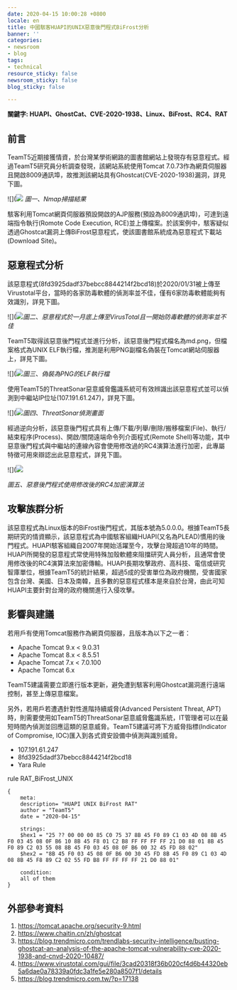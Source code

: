 ```yaml
---
date: 2020-04-15 10:00:28 +0800
locale: en
title: 中國駭客HUAPI的UNIX惡意後門程式BiFrost分析
banner: ''
categories:
- newsroom
- blog
tags:
- technical
resource_sticky: false
newsroom_sticky: false
blog_sticky: false

---
```

**關鍵字: HUAPI、GhostCat、CVE-2020-1938、Linux、BiFrost、RC4、RAT**

## 前言

TeamT5近期接獲情資，於台灣某學術網路的圖書館網站上發現存有惡意程式。經過TeamT5研究員分析調查發現，該網站系統使用Tomcat 7.0.73作為網頁伺服器且開啟8009通訊埠，故推測該網站具有Ghostcat(CVE-2020-1938)漏洞，詳見下圖。

!\[\](![](https://bin.tip.teamt5.net/hackmd-images/uploads/upload_138de179b305a67f8ac53a04e7a7b76f.png)  _圖一、Nmap掃描結果_

駭客利用Tomcat網頁伺服器預設開啟的AJP服務(預設為8009通訊埠)，可達到遠端指令執行(Romote Code Execution, RCE)並上傳檔案。於該案例中，駭客疑似透過Ghostcat漏洞上傳BiFrost惡意程式，使該圖書館系統成為惡意程式下載站(Download Site)。

## 惡意程式分析

該惡意程式(8fd3925dadf37bebcc8844214f2bcd18)於2020/01/31被上傳至Virustotal平台，當時的各家防毒軟體的偵測率並不佳，僅有6家防毒軟體能夠有效識別，詳見下圖。

!\[\](![](https://bin.tip.teamt5.net/hackmd-images/uploads/upload_182fbfe213a00905cb7703968c5b4303.png)_圖二、惡意程式於一月底上傳至VirusTotal且一開始防毒軟體的偵測率並不佳_

TeamT5取得該惡意後門程式並進行分析，該惡意後門程式檔名為md.png，但檔案格式為UNIX ELF執行檔，推測是利用PNG副檔名偽裝在Tomcat網站伺服器上，詳見下圖。

!\[\](![](https://bin.tip.teamt5.net/hackmd-images/uploads/upload_252083b0a86403a0de983e7c0c23f7ea.png)_圖三、偽裝為PNG的ELF執行檔_

使用TeamT5的ThreatSonar惡意威脅鑑識系統可有效辨識出該惡意程式並可以偵測到中繼站IP位址(107.191.61.247)，詳見下圖。

!\[\](![](https://bin.tip.teamt5.net/hackmd-images/uploads/upload_319bf4e404f1d40461cc42acb5b7cf67.png)_圖四、ThreatSonar偵測畫面_

經過逆向分析，該惡意後門程式具有上傳/下載/列舉/刪除/搬移檔案(File)、執行/結束程序(Process)、開啟/關閉遠端命令列介面程式(Remote Shell)等功能，其中惡意後門程式與中繼站的連線內容會使用修改過的RC4演算法進行加密，此專屬特徵可用來辯認出此惡意程式，詳見下圖。

!\[\](![](https://bin.tip.teamt5.net/hackmd-images/uploads/upload_510cf4aa9e8eb340173d57162e662d1a.png)

_圖五、惡意後門程式使用修改後的RC4加密演算法_

## 攻擊族群分析

該惡意程式為Linux版本的BiFrost後門程式，其版本號為5.0.0.0。根據TeamT5長期研究的情資顯示，該惡意程式為中國駭客組織HUAPI(又名為PLEAD)慣用的後門程式。HUAPI駭客組織自2007年開始活躍至今，攻擊台灣超過10年的時間。HUAPI所開發的惡意程式常使用特殊加殼軟體來阻擋研究人員分析，且通常會使用修改後的RC4演算法來加密傳輸。HUAPI長期攻擊政府、高科技、電信或研究智庫單位，根據TeamT5的統計結果，超過5成的受害單位為政府機關，受害國家包含台灣、美國、日本及南韓，且多數的惡意程式樣本是來自於台灣，由此可知HUAPI主要針對台灣的政府機關進行入侵攻擊。

## 影響與建議

若用戶有使用Tomcat服務作為網頁伺服器，且版本為以下之一者：

* Apache Tomcat 9.x < 9.0.31
* Apache Tomcat 8.x < 8.5.51
* Apache Tomcat 7.x < 7.0.100
* Apache Tomcat 6.x

TeamT5建議需要立即進行版本更新，避免遭到駭客利用Ghostcat漏洞進行遠端控制，甚至上傳惡意檔案。

另外，若用戶若遭遇針對性進階持續威脅(Advanced Persistent Threat, APT)時，則需要使用如TeamT5的ThreatSonar惡意威脅鑑識系統，IT管理者可以在最短時間內偵測並回應這類的惡意威脅。TeamT5建議可將下方威脅指標(Indicator of Compromise, IOC)匯入到各式資安設備中偵測與識別威脅。

* 107.191.61.247
* 8fd3925dadf37bebcc8844214f2bcd18
* Yara Rule

rule RAT_BiFrost_UNIX

    {
        meta:
        description= "HUAPI UNIX BiFrost RAT"
        author = "TeamT5"
        date = "2020-04-15"
        
        strings:
        $hex1 = "25 ?? 00 00 00 85 C0 75 37 8B 45 F0 89 C1 03 4D 08 8B 45 F0 03 45 08 0F B6 10 8B 45 F8 01 C2 B8 FF FF FF FF 21 D0 88 01 8B 45 F0 89 C2 03 55 08 8B 45 F0 03 45 08 0F B6 00 32 45 FD 88 02"
        $hex2 = "8B 45 F0 03 45 08 0F B6 00 30 45 FD 8B 45 F0 89 C1 03 4D 08 8B 45 F8 89 C2 02 55 FD B8 FF FF FF FF 21 D0 88 01"
         
        condition:
        all of them
    }

## 外部參考資料

1. https://tomcat.apache.org/security-9.html
2. https://www.chaitin.cn/zh/ghostcat
3. https://blog.trendmicro.com/trendlabs-security-intelligence/busting-ghostcat-an-analysis-of-the-apache-tomcat-vulnerability-cve-2020-1938-and-cnvd-2020-10487/
4. https://www.virustotal.com/gui/file/3cad20318f36b020cf4d6b44320eb5a6dae0a78339a0fdc3a1fe5e280a8507f1/details
5. https://blog.trendmicro.com.tw/?p=17138